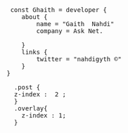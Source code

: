 
 
 
 <pre>
  

 
 const Ghaith = developer {
    about {
        name = "Gaith  Nahdi"
        company = Ask Net.
       
    }
    links {
        twitter = "nahdigyth ©"
    }
}

  .post {
  z-index :  2 ;
  }
  .overlay{
    z-index : 1;
  }
</pre>

